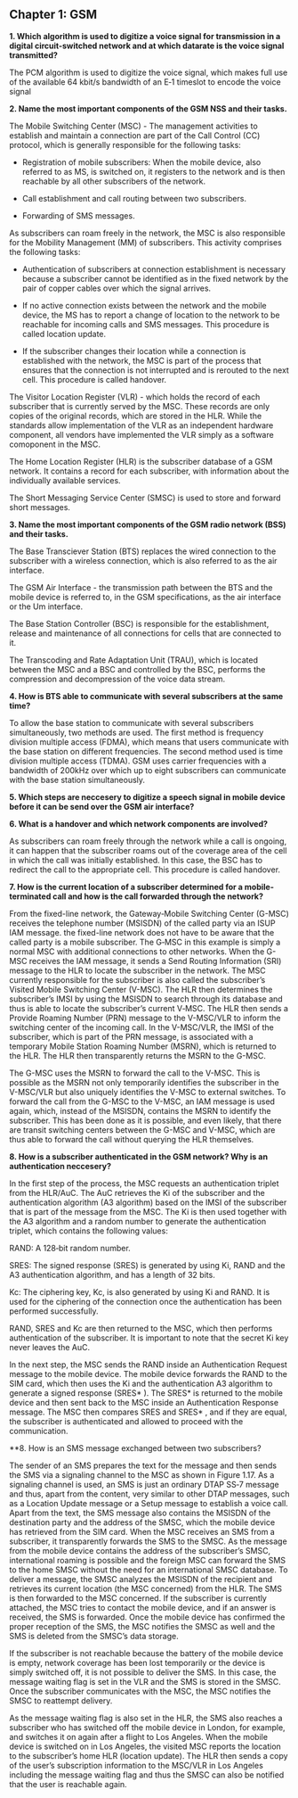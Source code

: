 ## Chapter 1: GSM

**1. Which algorithm is used to digitize a voice signal for transmission in a digital circuit-switched network and at which datarate is the voice signal transmitted?**

The PCM algorithm is used to digitize the voice signal, which makes full use of the available 64 kbit/s bandwidth of an E‐1 timeslot to encode the voice signal 

**2. Name the most important components of the GSM NSS and their tasks.**

The Mobile Switching Center (MSC) - The management activities to establish and maintain a connection are part of the Call  Control (CC) protocol, which is generally responsible for the following tasks:

- Registration of mobile subscribers: When the mobile device, also referred to as MS, is  switched on, it registers to the network and is then reachable by all other subscribers  of the network.

- Call establishment and call routing between two subscribers.

- Forwarding of SMS messages.

As subscribers can roam freely in the network, the MSC is also responsible for the  Mobility Management (MM) of subscribers. This activity comprises the following tasks:

- Authentication of subscribers at connection establishment is necessary because a  subscriber cannot be identified as in the fixed network by the pair of copper cables  over which the signal arrives.

- If no active connection exists between the network and the mobile device, the MS has to report a change of location to the network to be reachable for incoming calls and SMS messages. This procedure is called location update.

- If the subscriber changes their location while a connection is established with the  network, the MSC is part of the process that ensures that the connection is not interrupted and is rerouted to the next cell. This procedure is called handover.

The Visitor Location Register (VLR) - which holds the record of each subscriber that is currently served by the MSC. These records are only copies of the original records, which are stored in the HLR. While the standards allow implementation of the VLR as an independent  hardware component, all vendors have implemented the VLR simply as a software comoponent in the MSC.

The Home Location Register (HLR) is the subscriber database of a GSM network. It contains a record for each  subscriber, with information about the individually available services.

The Short Messaging Service Center (SMSC) is used to store and forward short messages.

**3. Name the most important components of the GSM radio network (BSS) and their tasks.**

The Base Transciever Station (BTS) replaces the wired connection to the subscriber with a wireless connection,  which is also referred to as the air interface.

The GSM Air Interface - the transmission path between the BTS and the mobile device is referred to, in the  GSM specifications, as the air interface or the Um interface.

The Base Station Controller (BSC) is responsible for the establishment, release and maintenance of  all connections for cells that are connected to it.

The Transcoding and Rate Adaptation Unit (TRAU), which is located between the MSC and a BSC and controlled by the BSC, performs the compression and decompression of the voice data stream.

**4. How is BTS able to communicate with several subscribers at the same time?**

To allow the base station to communicate with several subscribers simultaneously, two methods are used. The first  method is frequency division multiple access (FDMA), which means that users communicate with the base station on different frequencies. The second method used is time division multiple access (TDMA). GSM uses carrier frequencies with a bandwidth of 200kHz over which up to eight subscribers can communicate with the base station simultaneously.

**5. Which steps are neccesery to digitize a speech signal in mobile device before it can be send over the GSM air interface?**

**6. What is a handover and which network components are involved?**

As subscribers can roam freely through  the network while a call is ongoing, it can happen that the subscriber roams out of the  coverage area of the cell in which the call was initially established. In this case, the BSC  has to redirect the call to the appropriate cell. This procedure is called handover.  

**7. How is the current location of a subscriber determined for a mobile-terminated call and how is the call forwarded through the network?**

From the fixed-line network, the Gateway‐Mobile Switching Center (G-MSC) receives the telephone number (MSISDN) of the called  party via an ISUP IAM message. the fixed-line network does not have to be aware that the called  party is a mobile subscriber. The G‐MSC in this example is simply a normal MSC with  additional connections to other networks. When the G-MSC receives the IAM message, it sends a Send Routing Information (SRI) message to the HLR to locate the subscriber in the network. The MSC currently responsible for the subscriber is also called  the subscriber’s Visited Mobile Switching Center (V-MSC).
The HLR then determines the subscriber’s IMSI by using the MSISDN to search  through its database and thus is able to locate the subscriber’s current V‐MSC. The  HLR then sends a Provide Roaming Number (PRN) message to the V-MSC/VLR to  inform the switching center of the incoming call. In the V-MSC/VLR, the IMSI of the  subscriber, which is part of the PRN message, is associated with a temporary Mobile  Station Roaming Number (MSRN), which is returned to the HLR. The HLR then transparently returns the MSRN to the G-MSC.

The G-MSC uses the MSRN to forward the call to the V-MSC. This is possible as the MSRN not only temporarily identifies the subscriber in the V-MSC/VLR but also  uniquely identifies the V-MSC to external switches. To forward the call from the  G-MSC to the V-MSC, an IAM message is used again, which, instead of the MSISDN, contains the MSRN to identify the subscriber. This has been done as it is possible, and  even likely, that there are transit switching centers between the G-MSC and V-MSC,  which are thus able to forward the call without querying the HLR themselves.

**8. How is a subscriber authenticated in the GSM network? Why is an authentication neccesery?**

In the first step of the process, the MSC requests an  authentication triplet from the HLR/AuC. The AuC retrieves the Ki of the subscriber  and the authentication algorithm (A3 algorithm) based on the IMSI of the subscriber  that is part of the message from the MSC. The Ki is then used together with the A3  algorithm and a random number to generate the authentication triplet, which contains  the following values:

RAND: A 128‐bit random number.

SRES: The signed response (SRES) is generated by using Ki, RAND and the A3  authentication algorithm, and has a length of 32 bits.

Kc: The ciphering key, Kc, is also generated by using Ki and RAND. It is used for the ciphering of the connection once the authentication has been performed successfully.

RAND, SRES and Kc are then returned to the MSC, which then performs authentication  of the subscriber. It is important to note that the secret Ki key never leaves the AuC.

In the next step, the MSC sends the RAND inside an Authentication Request message to  the mobile device. The mobile device forwards the RAND to the SIM card, which then uses  the Ki and the authentication A3 algorithm to generate a signed response (SRES* ). The  SRES*  is returned to the mobile device and then sent back to the MSC inside an Authentication  Response message. The MSC then compares SRES and SRES* , and if they are equal, the  subscriber is authenticated and allowed to proceed with the communication.

**8. How is an SMS message exchanged between two subscribers?

The sender of an SMS prepares the text for the message and then sends the SMS via a  signaling channel to the MSC as shown in Figure 1.17. As a signaling channel is used, an  SMS is just an ordinary DTAP SS‐7 message and thus, apart from the content, very  similar to other DTAP messages, such as a Location Update message or a Setup message  to establish a voice call. Apart from the text, the SMS message also contains the MSISDN  of the destination party and the address of the SMSC, which the mobile device has  retrieved from the SIM card. When the MSC receives an SMS from a subscriber, it  transparently forwards the SMS to the SMSC. As the message from the mobile device  contains the address of the subscriber’s SMSC, international roaming is possible and  the foreign MSC can forward the SMS to the home SMSC without the need for an  international SMSC database.
To deliver a message, the SMSC analyzes the MSISDN of the recipient and retrieves  its current location (the MSC concerned) from the HLR. The SMS is then forwarded to  the MSC concerned. If the subscriber is currently attached, the MSC tries to contact the  mobile device, and if an answer is received, the SMS is forwarded. Once the mobile  device has confirmed the proper reception of the SMS, the MSC notifies the SMSC as  well and the SMS is deleted from the SMSC’s data storage.

If the subscriber is not reachable because the battery of the mobile device is empty,  network coverage has been lost temporarily or the device is simply switched off, it is not  possible to deliver the SMS. In this case, the message waiting flag is set in the VLR and  the SMS is stored in the SMSC. Once the subscriber communicates with the MSC, the  MSC notifies the SMSC to reattempt delivery.

As the message waiting flag is also set in the HLR, the SMS also reaches a subscriber  who has switched off the mobile device in London, for example, and switches it on again  after a flight to Los Angeles. When the mobile device is switched on in Los Angeles, the  visited MSC reports the location to the subscriber’s home HLR (location update). The  HLR then sends a copy of the user’s subscription information to the MSC/VLR in Los  Angeles including the message waiting flag and thus the SMSC can also be notified that  the user is reachable again.


